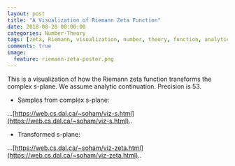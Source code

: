 ```yaml
---
layout: post
title: "A Visualization of Riemann Zeta Function"
date: 2018-08-28 00:00:00
categories: Number-Theory
tags: [zeta, Riemann, visualization, number, theory, function, analytic, computation]
comments: true
image:
  feature: riemann-zeta-poster.png
---
```

This is a visualization of how the Riemann zeta function transforms the complex s-plane. We assume analytic continuation. Precision is 53.

* Samples from complex s-plane:

...[https://web.cs.dal.ca/~soham/viz-s.html](https://web.cs.dal.ca/~soham/viz-s.html)..
* Transformed s-plane:

...[https://web.cs.dal.ca/~soham/viz-zeta.html](https://web.cs.dal.ca/~soham/viz-zeta.html)..